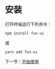 # 安装

打开终端运行下列命令：

```
npm install fun-ui
```

或

```
yarn add fun-ui
```

下一节：[开始使用](#/doc/get-started)